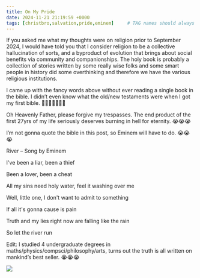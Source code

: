 ```yaml
---
title: On My Pride
date: 2024-11-21 21:19:59 +0000
tags: [christbro,salvation,pride,eminem]     # TAG names should always be lowercase
---
```


If you asked me what my thoughts were on religion prior to September 2024, I would have told you that I consider religion to be a collective hallucination of sorts, and a byproduct of evolution that brings about social benefits via community and companionships. The holy book is probably a collection of stories written by some really wise folks and some smart people in history did some overthinking and therefore we have the various religious institutions.

I came up with the fancy words above without ever reading a single book in the bible. I didn’t even know what the old/new testaments were when I got my first bible. 🤦🤦🤦🤦🤦🤦🤦

Oh Heavenly Father, please forgive my trespasses. The end product of the first 27yrs of my life seriously deserves burning in hell for eternity. 😭😭😭

I’m not gonna quote the bible in this post, so Eminem will have to do. 😭😭😭

River – Song by Eminem

I've been a liar, been a thief

Been a lover, been a cheat

All my sins need holy water, feel it washing over me

Well, little one, I don't want to admit to something

If all it's gonna cause is pain

Truth and my lies right now are falling like the rain

So let the river run

Edit: I studied 4 undergraduate degrees in maths/physics/compsci/philosophy/arts, turns out the truth is all written on mankind’s best seller. 😭😭😭

![](/6dc78c93c25681043d2a3b8a704a32c1.jpeg)